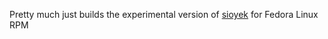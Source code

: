 Pretty much just builds the experimental version of [sioyek](https://github.com/ahrm/sioyek/tree/development) for Fedora Linux RPM
